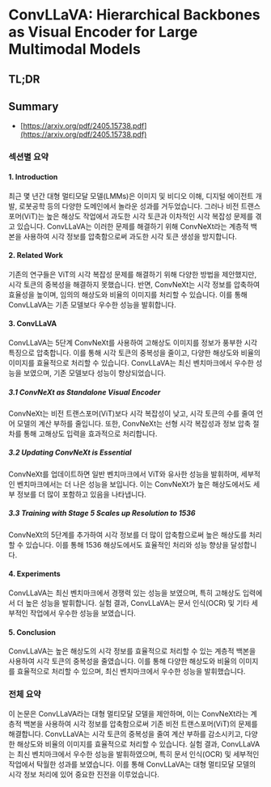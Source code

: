 # ConvLLaVA: Hierarchical Backbones as Visual Encoder for Large Multimodal Models
## TL;DR
## Summary
- [https://arxiv.org/pdf/2405.15738.pdf](https://arxiv.org/pdf/2405.15738.pdf)

### 섹션별 요약

#### 1. Introduction

최근 몇 년간 대형 멀티모달 모델(LMMs)은 이미지 및 비디오 이해, 디지털 에이전트 개발, 로봇공학 등의 다양한 도메인에서 놀라운 성과를 거두었습니다. 그러나 비전 트랜스포머(ViT)는 높은 해상도 작업에서 과도한 시각 토큰과 이차적인 시각 복잡성 문제를 겪고 있습니다. ConvLLaVA는 이러한 문제를 해결하기 위해 ConvNeXt라는 계층적 백본을 사용하여 시각 정보를 압축함으로써 과도한 시각 토큰 생성을 방지합니다.

#### 2. Related Work

기존의 연구들은 ViT의 시각 복잡성 문제를 해결하기 위해 다양한 방법을 제안했지만, 시각 토큰의 중복성을 해결하지 못했습니다. 반면, ConvNeXt는 시각 정보를 압축하여 효율성을 높이며, 임의의 해상도와 비율의 이미지를 처리할 수 있습니다. 이를 통해 ConvLLaVA는 기존 모델보다 우수한 성능을 발휘합니다.

#### 3. ConvLLaVA

ConvLLaVA는 5단계 ConvNeXt를 사용하여 고해상도 이미지를 정보가 풍부한 시각 특징으로 압축합니다. 이를 통해 시각 토큰의 중복성을 줄이고, 다양한 해상도와 비율의 이미지를 효율적으로 처리할 수 있습니다. ConvLLaVA는 최신 벤치마크에서 우수한 성능을 보였으며, 기존 모델보다 성능이 향상되었습니다.

##### 3.1 ConvNeXt as Standalone Visual Encoder
ConvNeXt는 비전 트랜스포머(ViT)보다 시각 복잡성이 낮고, 시각 토큰의 수를 줄여 언어 모델의 계산 부하를 줄입니다. 또한, ConvNeXt는 선형 시각 복잡성과 정보 압축 절차를 통해 고해상도 입력을 효과적으로 처리합니다.

##### 3.2 Updating ConvNeXt is Essential
ConvNeXt를 업데이트하면 일반 벤치마크에서 ViT와 유사한 성능을 발휘하며, 세부적인 벤치마크에서는 더 나은 성능을 보입니다. 이는 ConvNeXt가 높은 해상도에서도 세부 정보를 더 많이 포함하고 있음을 나타냅니다.

##### 3.3 Training with Stage 5 Scales up Resolution to 1536
ConvNeXt의 5단계를 추가하여 시각 정보를 더 많이 압축함으로써 높은 해상도를 처리할 수 있습니다. 이를 통해 1536 해상도에서도 효율적인 처리와 성능 향상을 달성합니다.

#### 4. Experiments

ConvLLaVA는 최신 벤치마크에서 경쟁력 있는 성능을 보였으며, 특히 고해상도 입력에서 더 높은 성능을 발휘합니다. 실험 결과, ConvLLaVA는 문서 인식(OCR) 및 기타 세부적인 작업에서 우수한 성능을 보였습니다.

#### 5. Conclusion

ConvLLaVA는 높은 해상도의 시각 정보를 효율적으로 처리할 수 있는 계층적 백본을 사용하여 시각 토큰의 중복성을 줄였습니다. 이를 통해 다양한 해상도와 비율의 이미지를 효율적으로 처리할 수 있으며, 최신 벤치마크에서 우수한 성능을 발휘했습니다.

### 전체 요약

이 논문은 ConvLLaVA라는 대형 멀티모달 모델을 제안하며, 이는 ConvNeXt라는 계층적 백본을 사용하여 시각 정보를 압축함으로써 기존 비전 트랜스포머(ViT)의 문제를 해결합니다. ConvLLaVA는 시각 토큰의 중복성을 줄여 계산 부하를 감소시키고, 다양한 해상도와 비율의 이미지를 효율적으로 처리할 수 있습니다. 실험 결과, ConvLLaVA는 최신 벤치마크에서 우수한 성능을 발휘하였으며, 특히 문서 인식(OCR) 및 세부적인 작업에서 탁월한 성과를 보였습니다. 이를 통해 ConvLLaVA는 대형 멀티모달 모델의 시각 정보 처리에 있어 중요한 진전을 이루었습니다.